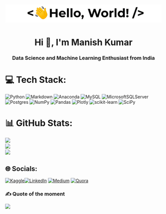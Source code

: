 <h1 align="center"><img src="https://github.com/manishkr1754/manishkr1754/blob/main/namaste_world.gif")></h1>

<h1 align="center">Hi 👋, I'm Manish Kumar</h1>
<h3 align="center">Data Science and Machine Learning Enthusiast from India</h3>

# 💻 Tech Stack:
![Python](https://img.shields.io/badge/python-3670A0?style=for-the-badge&logo=python&logoColor=ffdd54) ![Markdown](https://img.shields.io/badge/markdown-%23000000.svg?style=for-the-badge&logo=markdown&logoColor=white) ![Anaconda](https://img.shields.io/badge/Anaconda-%2344A833.svg?style=for-the-badge&logo=anaconda&logoColor=white) ![MySQL](https://img.shields.io/badge/mysql-%2300f.svg?style=for-the-badge&logo=mysql&logoColor=white) ![MicrosoftSQLServer](https://img.shields.io/badge/Microsoft%20SQL%20Sever-CC2927?style=for-the-badge&logo=microsoft%20sql%20server&logoColor=white) ![Postgres](https://img.shields.io/badge/postgres-%23316192.svg?style=for-the-badge&logo=postgresql&logoColor=white) ![NumPy](https://img.shields.io/badge/numpy-%23013243.svg?style=for-the-badge&logo=numpy&logoColor=white) ![Pandas](https://img.shields.io/badge/pandas-%23150458.svg?style=for-the-badge&logo=pandas&logoColor=white) ![Plotly](https://img.shields.io/badge/Plotly-%233F4F75.svg?style=for-the-badge&logo=plotly&logoColor=white) ![scikit-learn](https://img.shields.io/badge/scikit--learn-%23F7931E.svg?style=for-the-badge&logo=scikit-learn&logoColor=white) ![SciPy](https://img.shields.io/badge/SciPy-%230C55A5.svg?style=for-the-badge&logo=scipy&logoColor=%white)

# 📊 GitHub Stats:
![](https://github-readme-stats.vercel.app/api?username=manishkr1754&theme=default&hide_border=false&include_all_commits=false&count_private=false)<br/>
![](https://github-readme-streak-stats.herokuapp.com/?user=manishkr1754&theme=default&hide_border=false)<br/>
![](https://github-readme-stats.vercel.app/api/top-langs/?username=manishkr1754&theme=default&hide_border=false&include_all_commits=false&count_private=false&layout=compact)

## 🌐 Socials:
[![Kaggle](https://raw.githubusercontent.com/rahuldkjain/github-profile-readme-generator/master/src/images/icons/Social/kaggle.svg?logo=Kaggle&logoColor=white)](https://kaggle.com/manishkr1754)[![LinkedIn](https://img.shields.io/badge/LinkedIn-%230077B5.svg?logo=linkedin&logoColor=white)](https://linkedin.com/in/manishkmrofficial) [![Medium](https://img.shields.io/badge/Medium-12100E?logo=medium&logoColor=white)](https://medium.com/@kmrmanish) [![Quora](https://img.shields.io/badge/Quora-%23B92B27.svg?logo=Quora&logoColor=white)](https://www.quora.com/profile/Manish-Kumar-2591) 




### ✍️ Quote of the moment
![](https://quotes-github-readme.vercel.app/api?type=horizontal&theme=light)

